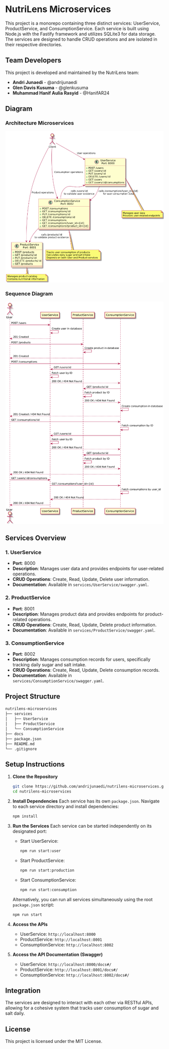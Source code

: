 # NutriLens Microservices

This project is a monorepo containing three distinct services: UserService, ProductService, and ConsumptionService. Each service is built using Node.js with the Fastify framework and utilizes SQLite3 for data storage. The services are designed to handle CRUD operations and are isolated in their respective directories.

## Team Developers

This project is developed and maintained by the NutriLens team:

- **Andri Junaedi** - @andrijunaedi
- **Glen Davis Kusuma** - @glenkusuma
- **Muhammad Hanif Aulia Rasyid** - @HanifAR24

## Diagram

### Architecture Microservices

![](./docs/img/architecture.png)

### Sequence Diagram

![](./docs/img/sequence.png)

## Services Overview

### 1. UserService

- **Port**: 8000
- **Description**: Manages user data and provides endpoints for user-related operations.
- **CRUD Operations**: Create, Read, Update, Delete user information.
- **Documentation**: Available in `services/UserService/swagger.yaml`.

### 2. ProductService

- **Port**: 8001
- **Description**: Manages product data and provides endpoints for product-related operations.
- **CRUD Operations**: Create, Read, Update, Delete product information.
- **Documentation**: Available in `services/ProductService/swagger.yaml`.

### 3. ConsumptionService

- **Port**: 8002
- **Description**: Manages consumption records for users, specifically tracking daily sugar and salt intake.
- **CRUD Operations**: Create, Read, Update, Delete consumption records.
- **Documentation**: Available in `services/ConsumptionService/swagger.yaml`.

## Project Structure

```
nutrilens-microservices
├── services
│   ├── UserService
│   ├── ProductService
│   └── ConsumptionService
├── docs
├── package.json
├── README.md
└── .gitignore
```

## Setup Instructions

1. **Clone the Repository**

   ```bash
   git clone https://github.com/andrijunaedi/nutrilens-microservices.git
   cd nutrilens-microservices
   ```

2. **Install Dependencies**
   Each service has its own `package.json`. Navigate to each service directory and install dependencies:

   ```bash
   npm install
   ```

3. **Run the Services**
   Each service can be started independently on its designated port:

   - Start UserService:
     ```bash
     npm run start:user
     ```
   - Start ProductService:
     ```bash
     npm run start:production
     ```
   - Start ConsumptionService:
     ```bash
     npm run start:consumption
     ```

   Alternatively, you can run all services simultaneously using the root `package.json` script:

   ```bash
   npm run start
   ```

4. **Access the APIs**

   - UserService: `http://localhost:8000`
   - ProductService: `http://localhost:8001`
   - ConsumptionService: `http://localhost:8002`

5. **Access the API Documentation (Swagger)**
   - UserService: `http://localhost:8000/docs#/`
   - ProductService: `http://localhost:8001/docs#/`
   - ConsumptionService: `http://localhost:8002/docs#/`

## Integration

The services are designed to interact with each other via RESTful APIs, allowing for a cohesive system that tracks user consumption of sugar and salt daily.

## License

This project is licensed under the MIT License.
